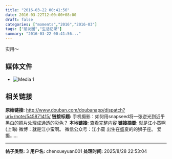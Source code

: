 ```yaml
---
title: "2016-03-22 00:41:56"
date: 2016-03-22T12:00:00+08:00
draft: false
categories: ["moments","2016","2016-03"]
tags: ["朋友圈","生活记录"]
summary: "2016-03-22 00:41:56..."
---
```


实用～

## 媒体文件

- ![Media 1](/Moments/photos/2016-03-22/201603220041560.jpg)

## 相关链接

**原始链接:** http://www.douban.com/doubanapp/dispatch?uri=/note/545871415/
**链接标题:** 手机摄影：如何用snapseed将一张逆光到近乎黑白的照片处理成通透的彩色？
**本地链接:** [查看完整内容](/link_content/2016/03/2016-03-22-2/link_content/)
**链接摘要:** 就是江小蛮啊
        (上海)
    微博：就是江小蛮啊。 微信公众号：江小蛮 出生在盛夏的的狮子座。 爱摄......

---

**帖子类型:** 3
**用户名:** chenxueyuan001
**处理时间:** 2025/8/28 22:53:04